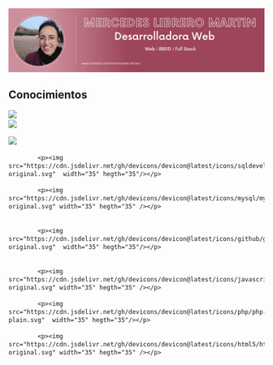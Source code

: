 <div id="header" align="center">
  <img decoding="async" src="https://github.com/Mercedes-Librero/Mercedes-Librero/blob/main/1.png" width="800"/>
    </div>


## Conocimientos
<div><img src="https://cdn.jsdelivr.net/gh/devicons/devicon@latest/icons/angular/angular-original.svg" width="35" hegth="35" /></div>
<div><img src="https://cdn.jsdelivr.net/gh/devicons/devicon@latest/icons/csharp/csharp-original.svg" width="35" hegth="35" /></div>
   <p>      <img src="https://cdn.jsdelivr.net/gh/devicons/devicon@latest/icons/typescript/typescript-original.svg" width="35" hegth="35"/></p>

            
            <p><img src="https://cdn.jsdelivr.net/gh/devicons/devicon@latest/icons/sqldeveloper/sqldeveloper-original.svg"  width="35" hegth="35"/></p>
            
            <p><img src="https://cdn.jsdelivr.net/gh/devicons/devicon@latest/icons/mysql/mysql-original.svg" width="35" hegth="35" /></p>
          

            <p><img src="https://cdn.jsdelivr.net/gh/devicons/devicon@latest/icons/github/github-original.svg"  width="35" hegth="35"/></p>
          
            
            <p><img src="https://cdn.jsdelivr.net/gh/devicons/devicon@latest/icons/javascript/javascript-original.svg" width="35" hegth="35" /></p>
          
            <p><img src="https://cdn.jsdelivr.net/gh/devicons/devicon@latest/icons/php/php-plain.svg"  width="35" hegth="35"/></p>
            
            <p><img src="https://cdn.jsdelivr.net/gh/devicons/devicon@latest/icons/html5/html5-original.svg" width="35" hegth="35" /></p>
          


<!--
**Mercedes-Librero/Mercedes-Librero** is a ✨ _special_ ✨ repository because its `README.md` (this file) appears on your GitHub profile.

Here are some ideas to get you started:

- 🔭 I’m currently working on ...
- 🌱 I’m currently learning ...
- 👯 I’m looking to collaborate on ...
- 🤔 I’m looking for help with ...
- 💬 Ask me about ...
- 📫 How to reach me: ...
- 😄 Pronouns: ...
- ⚡ Fun fact: ...
-->
